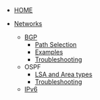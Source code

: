 <!-- docs/_sidebar.md -->


* [HOME](./)

* [Networks](./Networks/routing_protocols_AD)
  * [BGP](./Networks/BGP/main_features)
    * [Path Selection](./Networks/BGP/bgp_path_selection)
    * [Examples](./Networks/BGP/bgp_examples)
    * [Troubleshooting](./Networks/BGP/troubleshooting)
  * OSPF
    * [LSA and Area types](./Networks/OSPF/LSA_and_areas)
    * [Troubleshooting](./Networks/OSPF/troubleshoot)
  * [IPv6](./Networks/IPv6/basic)